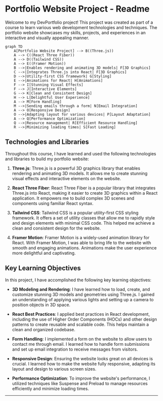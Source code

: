 # Portfolio Website Project - Readme

Welcome to my DevPortfolio project! This project was created as part of a course to learn various web development technologies and techniques. The portfolio website showcases my skills, projects, and experiences in an interactive and visually appealing manner.

```mermaid
graph TD
    A[Portfolio Website Project] --> B((Three.js))
    A --> C((React Three Fiber))
    A --> D((Tailwind CSS))
    A --> E((Framer Motion))
    B -->|Enables rendering and animating 3D models| F[3D Graphics]
    C -->|Integrates Three.js into React| F[3D Graphics]
    D -->|Utility-first CSS framework| G[Styling]
    E -->|Animations for React| H[Animations]
    F --> I[Stunning Visual Effects]
    F --> J[Interactive Elements]
    G --> K[Clean and Consistent Design]
    H --> L[Delightful User Experience]
    A --> M[Form Handling]
    M -->|Sending emails through a form| N[Email Integration]
    A --> O[Responsive Design]
    O -->|Adapting layout for various devices| P[Layout Adaptation]
    A --> Q[Performance Optimization]
    Q -->|Resource management| R[Efficient Resource Handling]
    R -->|Minimizing loading times| S[Fast Loading]
```

## Technologies and Libraries

Throughout this course, I have learned and used the following technologies and libraries to build my  portfolio website:

1. **Three.js**:
   Three.js is a powerful 3D graphics library that enables rendering and animating 3D models. It allows me to create stunning visual effects and interactive elements on the website.

2. **React Three Fiber**:
   React Three Fiber is a popular library that integrates Three.js into React, making it easier to create 3D graphics within a React application. It empowers me to build complex 3D scenes and components using familiar React syntax.

3. **Tailwind CSS**:
   Tailwind CSS is a popular utility-first CSS styling framework. It offers a set of utility classes that allow me to rapidly style and design elements with minimal CSS code. This helped me achieve a clean and consistent design for the website.

4. **Framer Motion**:
   Framer Motion is a widely-used animation library for React. With Framer Motion, I was able to bring life to the website with smooth and engaging animations. Animations make the user experience more delightful and captivating.

## Key Learning Objectives

In this project, I have accomplished the following key learning objectives:

- **3D Modeling and Rendering**:
  I have learned how to load, create, and customize stunning 3D models and geometries using Three.js. I gained an understanding of applying various lights and setting up a camera to position objects in 3D space.

- **React Best Practices**:
  I applied best practices in React development, including the use of Higher Order Components (HOCs) and other design patterns to create reusable and scalable code. This helps maintain a clean and organized codebase.

- **Form Handling**:
  I implemented a form on the website to allow users to contact me through email. I learned how to handle form submissions and set up email integration to receive messages from visitors.

- **Responsive Design**:
  Ensuring the website looks great on all devices is crucial. I learned how to make the website fully responsive, adapting its layout and design to various screen sizes.

- **Performance Optimization**:
  To improve the website's performance, I utilized techniques like Suspense and Preload to manage resources efficiently and minimize loading times.

---
